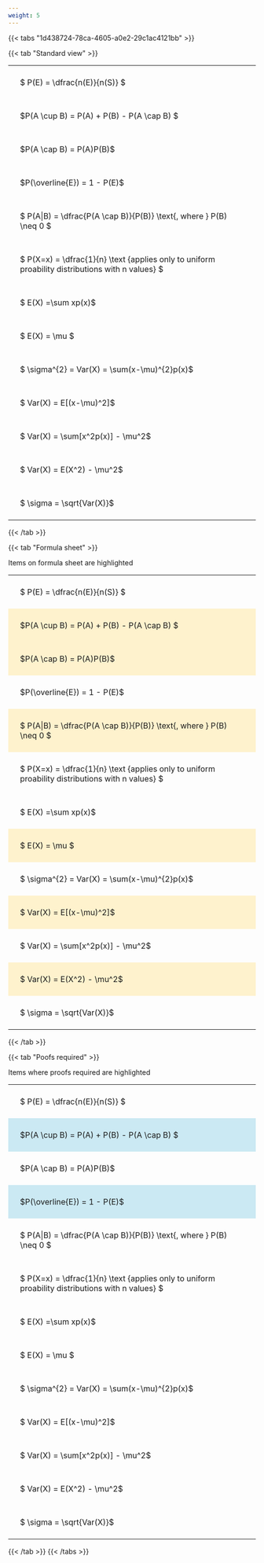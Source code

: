 ```yaml
---
weight: 5
---
```


{{< tabs "1d438724-78ca-4605-a0e2-29c1ac4121bb" >}}

{{< tab "Standard view" >}}

<style type="text/css">
#T_1e5e7 th.col_heading {
  text-align: left;
  font-size: 1em;
}
#T_1e5e7 td {
  text-align: left;
  font-size: 1em;
  padding: 1.5em;
}
</style>
<table id="T_1e5e7">
  <thead>
  </thead>
  <tbody>
    <tr>
      <td id="T_1e5e7_row0_col0" class="data row0 col0" >$ P(E) = \dfrac{n(E)}{n(S)} $</td>
    </tr>
    <tr>
      <td id="T_1e5e7_row1_col0" class="data row1 col0" >$P(A \cup B) = P(A) + P(B) - P(A \cap B) $</td>
    </tr>
    <tr>
      <td id="T_1e5e7_row2_col0" class="data row2 col0" >$P(A \cap B)  = P(A)P(B)$</td>
    </tr>
    <tr>
      <td id="T_1e5e7_row3_col0" class="data row3 col0" >$P(\overline{E}) = 1 - P(E)$</td>
    </tr>
    <tr>
      <td id="T_1e5e7_row4_col0" class="data row4 col0" >$ P(A|B) = \dfrac{P(A \cap B)}{P(B)} \text{, where } P(B) \neq 0 $</td>
    </tr>
    <tr>
      <td id="T_1e5e7_row5_col0" class="data row5 col0" >$ P(X=x) =  \dfrac{1}{n} 
\text {applies only to uniform proability distributions with n values} $</td>
    </tr>
    <tr>
      <td id="T_1e5e7_row6_col0" class="data row6 col0" >$ E(X) =\sum xp(x)$</td>
    </tr>
    <tr>
      <td id="T_1e5e7_row7_col0" class="data row7 col0" >$ E(X) = \mu $</td>
    </tr>
    <tr>
      <td id="T_1e5e7_row8_col0" class="data row8 col0" >$ \sigma^{2} = Var(X) = \sum(x-\mu)^{2}p(x)$</td>
    </tr>
    <tr>
      <td id="T_1e5e7_row9_col0" class="data row9 col0" >$ Var(X) = E[(x-\mu)^2]$</td>
    </tr>
    <tr>
      <td id="T_1e5e7_row10_col0" class="data row10 col0" >$ Var(X) = \sum[x^2p(x)] - \mu^2$</td>
    </tr>
    <tr>
      <td id="T_1e5e7_row11_col0" class="data row11 col0" >$ Var(X) = E(X^2) - \mu^2$</td>
    </tr>
    <tr>
      <td id="T_1e5e7_row12_col0" class="data row12 col0" >$ \sigma = \sqrt{Var(X)}$</td>
    </tr>
  </tbody>
</table>
{{< /tab >}}

{{< tab "Formula sheet" >}}

Items on formula sheet are highlighted 
<br>
<style type="text/css">
#T_993fd th.col_heading {
  text-align: left;
  font-size: 1em;
}
#T_993fd td {
  text-align: left;
  font-size: 1em;
  padding: 1.5em;
}
#T_993fd_row0_col0, #T_993fd_row3_col0, #T_993fd_row5_col0, #T_993fd_row6_col0, #T_993fd_row8_col0, #T_993fd_row10_col0, #T_993fd_row12_col0 {
  background-color: rgba(0,0,0,0);
}
#T_993fd_row1_col0, #T_993fd_row2_col0, #T_993fd_row4_col0, #T_993fd_row7_col0, #T_993fd_row9_col0, #T_993fd_row11_col0 {
  background-color: rgba(255,194,10, 0.2);
}
</style>
<table id="T_993fd">
  <thead>
  </thead>
  <tbody>
    <tr>
      <td id="T_993fd_row0_col0" class="data row0 col0" >$ P(E) = \dfrac{n(E)}{n(S)} $</td>
    </tr>
    <tr>
      <td id="T_993fd_row1_col0" class="data row1 col0" >$P(A \cup B) = P(A) + P(B) - P(A \cap B) $</td>
    </tr>
    <tr>
      <td id="T_993fd_row2_col0" class="data row2 col0" >$P(A \cap B)  = P(A)P(B)$</td>
    </tr>
    <tr>
      <td id="T_993fd_row3_col0" class="data row3 col0" >$P(\overline{E}) = 1 - P(E)$</td>
    </tr>
    <tr>
      <td id="T_993fd_row4_col0" class="data row4 col0" >$ P(A|B) = \dfrac{P(A \cap B)}{P(B)} \text{, where } P(B) \neq 0 $</td>
    </tr>
    <tr>
      <td id="T_993fd_row5_col0" class="data row5 col0" >$ P(X=x) =  \dfrac{1}{n} 
\text {applies only to uniform proability distributions with n values} $</td>
    </tr>
    <tr>
      <td id="T_993fd_row6_col0" class="data row6 col0" >$ E(X) =\sum xp(x)$</td>
    </tr>
    <tr>
      <td id="T_993fd_row7_col0" class="data row7 col0" >$ E(X) = \mu $</td>
    </tr>
    <tr>
      <td id="T_993fd_row8_col0" class="data row8 col0" >$ \sigma^{2} = Var(X) = \sum(x-\mu)^{2}p(x)$</td>
    </tr>
    <tr>
      <td id="T_993fd_row9_col0" class="data row9 col0" >$ Var(X) = E[(x-\mu)^2]$</td>
    </tr>
    <tr>
      <td id="T_993fd_row10_col0" class="data row10 col0" >$ Var(X) = \sum[x^2p(x)] - \mu^2$</td>
    </tr>
    <tr>
      <td id="T_993fd_row11_col0" class="data row11 col0" >$ Var(X) = E(X^2) - \mu^2$</td>
    </tr>
    <tr>
      <td id="T_993fd_row12_col0" class="data row12 col0" >$ \sigma = \sqrt{Var(X)}$</td>
    </tr>
  </tbody>
</table>
{{< /tab >}}

{{< tab "Poofs required" >}}

Items where proofs required are highlighted 
<br>
<style type="text/css">
#T_b185a th.col_heading {
  text-align: left;
  font-size: 1em;
}
#T_b185a td {
  text-align: left;
  font-size: 1em;
  padding: 1.5em;
}
#T_b185a_row0_col0, #T_b185a_row2_col0, #T_b185a_row4_col0, #T_b185a_row5_col0, #T_b185a_row6_col0, #T_b185a_row7_col0, #T_b185a_row8_col0, #T_b185a_row9_col0, #T_b185a_row10_col0, #T_b185a_row11_col0, #T_b185a_row12_col0 {
  background-color: rgba(0,0,0,0);
}
#T_b185a_row1_col0, #T_b185a_row3_col0 {
  background-color: rgba(0,150,200, 0.2);
}
</style>
<table id="T_b185a">
  <thead>
  </thead>
  <tbody>
    <tr>
      <td id="T_b185a_row0_col0" class="data row0 col0" >$ P(E) = \dfrac{n(E)}{n(S)} $</td>
    </tr>
    <tr>
      <td id="T_b185a_row1_col0" class="data row1 col0" >$P(A \cup B) = P(A) + P(B) - P(A \cap B) $</td>
    </tr>
    <tr>
      <td id="T_b185a_row2_col0" class="data row2 col0" >$P(A \cap B)  = P(A)P(B)$</td>
    </tr>
    <tr>
      <td id="T_b185a_row3_col0" class="data row3 col0" >$P(\overline{E}) = 1 - P(E)$</td>
    </tr>
    <tr>
      <td id="T_b185a_row4_col0" class="data row4 col0" >$ P(A|B) = \dfrac{P(A \cap B)}{P(B)} \text{, where } P(B) \neq 0 $</td>
    </tr>
    <tr>
      <td id="T_b185a_row5_col0" class="data row5 col0" >$ P(X=x) =  \dfrac{1}{n} 
\text {applies only to uniform proability distributions with n values} $</td>
    </tr>
    <tr>
      <td id="T_b185a_row6_col0" class="data row6 col0" >$ E(X) =\sum xp(x)$</td>
    </tr>
    <tr>
      <td id="T_b185a_row7_col0" class="data row7 col0" >$ E(X) = \mu $</td>
    </tr>
    <tr>
      <td id="T_b185a_row8_col0" class="data row8 col0" >$ \sigma^{2} = Var(X) = \sum(x-\mu)^{2}p(x)$</td>
    </tr>
    <tr>
      <td id="T_b185a_row9_col0" class="data row9 col0" >$ Var(X) = E[(x-\mu)^2]$</td>
    </tr>
    <tr>
      <td id="T_b185a_row10_col0" class="data row10 col0" >$ Var(X) = \sum[x^2p(x)] - \mu^2$</td>
    </tr>
    <tr>
      <td id="T_b185a_row11_col0" class="data row11 col0" >$ Var(X) = E(X^2) - \mu^2$</td>
    </tr>
    <tr>
      <td id="T_b185a_row12_col0" class="data row12 col0" >$ \sigma = \sqrt{Var(X)}$</td>
    </tr>
  </tbody>
</table>
{{< /tab >}}
{{< /tabs >}}